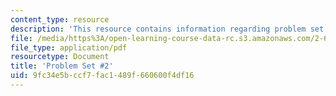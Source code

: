 ```yaml
---
content_type: resource
description: 'This resource contains information regarding problem set #2.'
file: /media/https%3A/open-learning-course-data-rc.s3.amazonaws.com/2-682-acoustical-oceanography-spring-2012/9fc34e5bccf7fac1489f660600f4df16_MIT2_682S12_Homework2.pdf
file_type: application/pdf
resourcetype: Document
title: 'Problem Set #2'
uid: 9fc34e5b-ccf7-fac1-489f-660600f4df16
---
```

